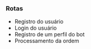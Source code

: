 ### Rotas

- Registro do usuário
- Login do usuário
- Registro de um perfil do bot
- Processamento da ordem
